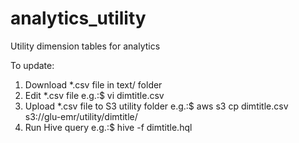 # analytics_utility
Utility dimension tables for analytics

To update:
1.	Download *.csv file in text/ folder
2.	Edit *.csv file
	e.g.:$	vi dimtitle.csv
3.	Upload *.csv file to S3 utility folder
	e.g.:$	aws s3 cp dimtitle.csv s3://glu-emr/utility/dimtitle/
4.	Run Hive query
	e.g.:$	hive -f dimtitle.hql

